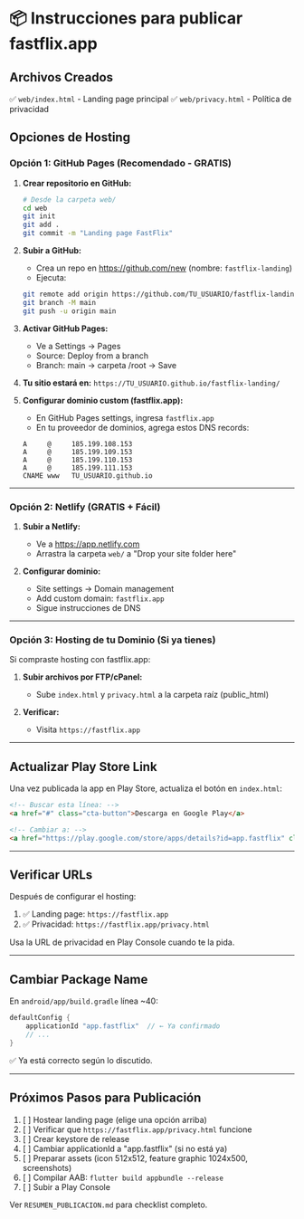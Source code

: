 # 📦 Instrucciones para publicar fastflix.app

## Archivos Creados

✅ `web/index.html` - Landing page principal
✅ `web/privacy.html` - Política de privacidad

## Opciones de Hosting

### Opción 1: GitHub Pages (Recomendado - GRATIS)

1. **Crear repositorio en GitHub:**
   ```bash
   # Desde la carpeta web/
   cd web
   git init
   git add .
   git commit -m "Landing page FastFlix"
   ```

2. **Subir a GitHub:**
   - Crea un repo en https://github.com/new (nombre: `fastflix-landing`)
   - Ejecuta:
   ```bash
   git remote add origin https://github.com/TU_USUARIO/fastflix-landing.git
   git branch -M main
   git push -u origin main
   ```

3. **Activar GitHub Pages:**
   - Ve a Settings → Pages
   - Source: Deploy from a branch
   - Branch: main → carpeta /root → Save

4. **Tu sitio estará en:**
   `https://TU_USUARIO.github.io/fastflix-landing/`

5. **Configurar dominio custom (fastflix.app):**
   - En GitHub Pages settings, ingresa `fastflix.app`
   - En tu proveedor de dominios, agrega estos DNS records:
   ```
   A     @     185.199.108.153
   A     @     185.199.109.153
   A     @     185.199.110.153
   A     @     185.199.111.153
   CNAME www   TU_USUARIO.github.io
   ```

---

### Opción 2: Netlify (GRATIS + Fácil)

1. **Subir a Netlify:**
   - Ve a https://app.netlify.com
   - Arrastra la carpeta `web/` a "Drop your site folder here"

2. **Configurar dominio:**
   - Site settings → Domain management
   - Add custom domain: `fastflix.app`
   - Sigue instrucciones de DNS

---

### Opción 3: Hosting de tu Dominio (Si ya tienes)

Si compraste hosting con fastflix.app:

1. **Subir archivos por FTP/cPanel:**
   - Sube `index.html` y `privacy.html` a la carpeta raíz (public_html)

2. **Verificar:**
   - Visita `https://fastflix.app`

---

## Actualizar Play Store Link

Una vez publicada la app en Play Store, actualiza el botón en `index.html`:

```html
<!-- Buscar esta línea: -->
<a href="#" class="cta-button">Descarga en Google Play</a>

<!-- Cambiar a: -->
<a href="https://play.google.com/store/apps/details?id=app.fastflix" class="cta-button">Descarga en Google Play</a>
```

---

## Verificar URLs

Después de configurar el hosting:

1. ✅ Landing page: `https://fastflix.app`
2. ✅ Privacidad: `https://fastflix.app/privacy.html`

Usa la URL de privacidad en Play Console cuando te la pida.

---

## Cambiar Package Name

En `android/app/build.gradle` línea ~40:

```gradle
defaultConfig {
    applicationId "app.fastflix"  // ← Ya confirmado
    // ...
}
```

✅ Ya está correcto según lo discutido.

---

## Próximos Pasos para Publicación

1. [ ] Hostear landing page (elige una opción arriba)
2. [ ] Verificar que `https://fastflix.app/privacy.html` funcione
3. [ ] Crear keystore de release
4. [ ] Cambiar applicationId a "app.fastflix" (si no está ya)
5. [ ] Preparar assets (icon 512x512, feature graphic 1024x500, screenshots)
6. [ ] Compilar AAB: `flutter build appbundle --release`
7. [ ] Subir a Play Console

Ver `RESUMEN_PUBLICACION.md` para checklist completo.
